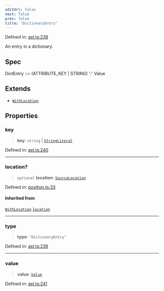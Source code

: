 ```yaml
---
editUrl: false
next: false
prev: false
title: "DictionaryEntry"
---
```


Defined in: [ast.ts:238](https://github.com/rcs-agents/rcs-lang/blob/81d17140acf0fdf5d22c6fbab7c85de9a28f20ae/packages/ast/src/ast.ts#L238)

An entry in a dictionary.

## Spec

DictEntry ::= (ATTRIBUTE_KEY | STRING) ':' Value

## Extends

- [`WithLocation`](/api/ast/interfaces/withlocation/)

## Properties

### key

> **key**: `string` \| [`StringLiteral`](/api/ast/interfaces/stringliteral/)

Defined in: [ast.ts:240](https://github.com/rcs-agents/rcs-lang/blob/81d17140acf0fdf5d22c6fbab7c85de9a28f20ae/packages/ast/src/ast.ts#L240)

***

### location?

> `optional` **location**: [`SourceLocation`](/api/ast/interfaces/sourcelocation/)

Defined in: [position.ts:33](https://github.com/rcs-agents/rcs-lang/blob/81d17140acf0fdf5d22c6fbab7c85de9a28f20ae/packages/ast/src/position.ts#L33)

#### Inherited from

[`WithLocation`](/api/ast/interfaces/withlocation/).[`location`](/api/ast/interfaces/withlocation/#location)

***

### type

> **type**: `"DictionaryEntry"`

Defined in: [ast.ts:239](https://github.com/rcs-agents/rcs-lang/blob/81d17140acf0fdf5d22c6fbab7c85de9a28f20ae/packages/ast/src/ast.ts#L239)

***

### value

> **value**: [`Value`](/api/ast/type-aliases/value/)

Defined in: [ast.ts:241](https://github.com/rcs-agents/rcs-lang/blob/81d17140acf0fdf5d22c6fbab7c85de9a28f20ae/packages/ast/src/ast.ts#L241)
